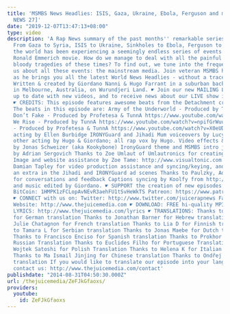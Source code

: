 ```yaml
---
title: 'MSMBS News Headlies: ISIS, Gaza, Ukraine, Ebola, Ferguson and more... [RAP
  NEWS 27]'
date: "2019-12-07T13:47:13+08:00"
type: video
description: 'A Rap News summary of the past months'' remarkable series of events.
  From Gaza to Syria, ISIS to Ukraine, Sinkholes to Ebola, Ferguson to Robin Williams,
  the world has been experiencing a seemingly endless series of events befitting a
  Ronald Emmerich movie. How do we manage to deal with all the painful ironies and
  bloody tragedies of these times? To find out, we tune into the frequency which informs
  us about all these events: the mainstream media. Join veteran MSMBS host Brian Washington
  as he brings you all the latest World News Headlies - without a trace of irony.
  Written & created by Giordano Nanni & Hugo Farrant in a suburban backyard home studio
  in Melbourne, Australia, on Wurundjeri Land. ☛ Join our new MAILING LIST to stay
  up to date with new videos, and to receive news about our LIVE show in 2015: https://thejuicemedia.com/subscribe
  ☛ CREDITS: This episode features awesome beats from the Detachment crew: http://www.soundclick.com/bands/default.cfm?bandID=1271465
  The beats in this episode are: Army of the Underworld - Produced by TunnA https://www.youtube.com/watch?v=v2JVi9GtJyg
  Don’t Fake - Produced by Profetesa & TunnA https://www.youtube.com/watch?v=cJKwDQK5FaU
  We Rise - Produced by TunnA https://www.youtube.com/watch?v=npifGrWuuy4 Dark Dubstep
  - Produced by Profetesa & TunnA https://www.youtube.com/watch?v=X0eUDXDLmOM IRONYGuard
  acting by Ellen Burbidge IRONYGuard and Jihadi Mum voiceovers by Lucy Cahill All
  other acting by Hugo & Giordano; all rap vox by Hugo. Video effects & animations
  by Jonas Schweizer (aka Kookybone) IronyGuard theme and MSMBS intro jingle composed
  by Adrian Sergovich Thanks to Zoe Umlaut of Umlautronics for creating the ISIS flag
  Image and website assistance by Zoe Tame: http://www.visualtonic.com.au Thanks to
  Damian Tapley for video production assistance and syncing/keying, and for being
  an extra in the Jihadi and IRONYGuard ad scenes Thanks to Paulzky, Adso and Dbot
  for conversations and feedback Captions syncing by Koolfy from http://nurpa.be Video
  and music edited by Giordano. ☛ SUPPORT the creation of new episodes: Donate: http://thejuicemedia.com/support
  BitCoin: 1HMPK1zFCLopAvNEvR3aehFU1tSvHeWkTS Patreon: https://www.patreon.com/TheJuiceMedia
  ☛ CONNECT with us on: Twitter: http://www.twitter.com/juicerapnews Farcebook: https://www.facebook.com/juicerapnews
  Website: http://www.thejuicemedia.com ☛ DOWNLOAD: FREE hi-quality MP3: https://soundcloud.com/juice-rap-news/rn27-msmbs-world-headlies
  LYRICS: http://www.thejuicemedia.com/lyrics ☛ TRANSLATIONS: Thanks to FL-Bremen
  for German translation Thanks to Jonathan Barner for Hebrew translation Thanks to
  Julie Chatagnon for French translation Thanks to Lia D for Finnish translation Thanks
  to Tamara L for Serbian translation Thanks to Jonas Maebe for Dutch translation
  Thanks to Francisco Enciso for Spanish translation Thanks to Prokhor Ozornin for
  Russian Translation Thanks to Euclides Filho for Portuguese Translation Thanks to
  Wojtek Satoshi for Polish Translation Thanks to Helena K for Italian Translation
  Thanks to Ma Ismail Jinjing for Chinese translation Thanks to Ondřej Jareš for Czech
  translation If you would like to translate our episode into your language, please
  contact us: http://www.thejuicemedia.com/contact'
publishdate: "2014-08-31T04:50:30.000Z"
url: /thejuicemedia/ZeFJkGfaoxs/
providers:
  youtube:
    id: ZeFJkGfaoxs
---
```

